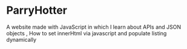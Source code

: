 # ParryHotter

A website made with JavaScript in which I learn about APIs and JSON objects , How to set innerHtml via javascript and populate listing dynamically 
